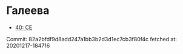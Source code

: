 # Галеева
- [40: CE](40.md)

Commit: 82a2bfdf9d8add247a1bb3b2d3d1ec7cb3f80f4c
 fetched at: 20201217-184716

